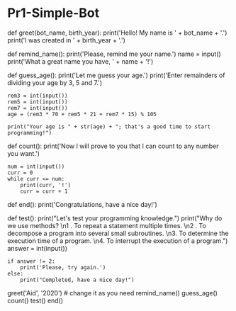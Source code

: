 # Pr1-Simple-Bot
def greet(bot_name, birth_year):
    print('Hello! My name is ' + bot_name + '.')
    print('I was created in ' + birth_year + '.')


def remind_name():
    print('Please, remind me your name.')
    name = input()
    print('What a great name you have, ' + name + '!')


def guess_age():
    print('Let me guess your age.')
    print('Enter remainders of dividing your age by 3, 5 and 7.')

    rem3 = int(input())
    rem5 = int(input())
    rem7 = int(input())
    age = (rem3 * 70 + rem5 * 21 + rem7 * 15) % 105

    print("Your age is " + str(age) + "; that's a good time to start programming!")


def count():
    print('Now I will prove to you that I can count to any number you want.')

    num = int(input())
    curr = 0
    while curr <= num:
        print(curr, '!')
        curr = curr + 1

def end():
    print('Congratulations, have a nice day!')
    
def test():
    print("Let's test your programming knowledge.")
    print("Why do we use methods? \n1 . To repeat a statement multiple times. \n2 . To decompose a program into several small subroutines. \n3. To determine the execution time of a program. \n4. To interrupt the execution of a program.")
    answer = int(input())
     
    if answer != 2:
        print('Please, try again.')
    else:   
        print("Completed, have a nice day!")
    





greet('Aid', '2020')  # change it as you need
remind_name()
guess_age()
count()
test()
end()
